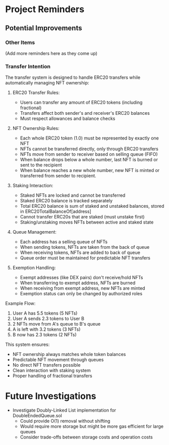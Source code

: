 # Project Reminders

## Potential Improvements

### Other Items
(Add more reminders here as they come up) 

### Transfer Intention
The transfer system is designed to handle ERC20 transfers while automatically managing NFT ownership:

1. ERC20 Transfer Rules:
   - Users can transfer any amount of ERC20 tokens (including fractional)
   - Transfers affect both sender's and receiver's ERC20 balances
   - Must respect allowances and balance checks

2. NFT Ownership Rules:
   - Each whole ERC20 token (1.0) must be represented by exactly one NFT
   - NFTs cannot be transferred directly, only through ERC20 transfers
   - NFTs move from sender to receiver based on selling queue (FIFO)
   - When balance drops below a whole number, last NFT is burned or sent to the recipient
   - When balance reaches a new whole number, new NFT is minted or transferred from sender to recipient.

3. Staking Interaction:
   - Staked NFTs are locked and cannot be transferred
   - Staked ERC20 balance is tracked separately
   - Total ERC20 balance is sum of staked and unstaked balances, stored in ERC20TotalBalanceOf[address]
   - Cannot transfer ERC20s that are staked (must unstake first)
   - Staking/unstaking moves NFTs between active and staked state

4. Queue Management:
   - Each address has a selling queue of NFTs
   - When sending tokens, NFTs are taken from the back of queue
   - When receiving tokens, NFTs are added to back of queue
   - Queue order must be maintained for predictable NFT transfers

5. Exemption Handling:
   - Exempt addresses (like DEX pairs) don't receive/hold NFTs
   - When transferring to exempt address, NFTs are burned
   - When receiving from exempt address, new NFTs are minted
   - Exemption status can only be changed by authorized roles

Example Flow:
1. User A has 5.5 tokens (5 NFTs)
2. User A sends 2.3 tokens to User B
3. 2 NFTs move from A's queue to B's queue
4. A is left with 3.2 tokens (3 NFTs)
5. B now has 2.3 tokens (2 NFTs)

This system ensures:
- NFT ownership always matches whole token balances
- Predictable NFT movement through queues
- No direct NFT transfers possible
- Clean interaction with staking system
- Proper handling of fractional transfers

# Future Investigations
- Investigate Doubly-Linked List implementation for DoubleEndedQueue.sol
  - Could provide O(1) removal without shifting
  - Would require more storage but might be more gas efficient for large queues
  - Consider trade-offs between storage costs and operation costs
